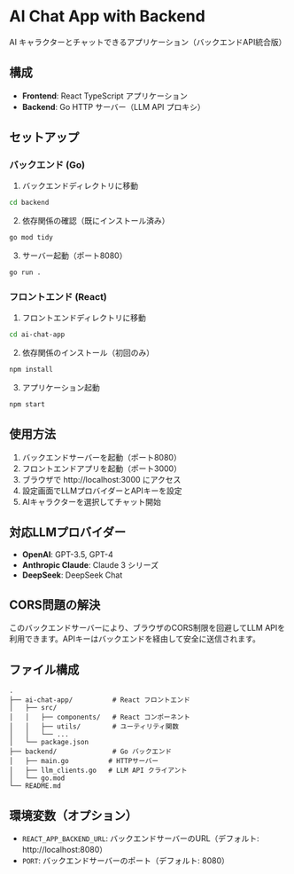 # AI Chat App with Backend

AI キャラクターとチャットできるアプリケーション（バックエンドAPI統合版）

## 構成

- **Frontend**: React TypeScript アプリケーション
- **Backend**: Go HTTP サーバー（LLM API プロキシ）

## セットアップ

### バックエンド (Go)

1. バックエンドディレクトリに移動
```bash
cd backend
```

2. 依存関係の確認（既にインストール済み）
```bash
go mod tidy
```

3. サーバー起動（ポート8080）
```bash
go run .
```

### フロントエンド (React)

1. フロントエンドディレクトリに移動
```bash
cd ai-chat-app
```

2. 依存関係のインストール（初回のみ）
```bash
npm install
```

3. アプリケーション起動
```bash
npm start
```

## 使用方法

1. バックエンドサーバーを起動（ポート8080）
2. フロントエンドアプリを起動（ポート3000）
3. ブラウザで http://localhost:3000 にアクセス
4. 設定画面でLLMプロバイダーとAPIキーを設定
5. AIキャラクターを選択してチャット開始

## 対応LLMプロバイダー

- **OpenAI**: GPT-3.5, GPT-4
- **Anthropic Claude**: Claude 3 シリーズ
- **DeepSeek**: DeepSeek Chat

## CORS問題の解決

このバックエンドサーバーにより、ブラウザのCORS制限を回避してLLM APIを利用できます。APIキーはバックエンドを経由して安全に送信されます。

## ファイル構成

```
.
├── ai-chat-app/          # React フロントエンド
│   ├── src/
│   │   ├── components/   # React コンポーネント
│   │   ├── utils/        # ユーティリティ関数
│   │   └── ...
│   └── package.json
├── backend/              # Go バックエンド
│   ├── main.go          # HTTPサーバー
│   ├── llm_clients.go   # LLM API クライアント
│   └── go.mod
└── README.md
```

## 環境変数（オプション）

- `REACT_APP_BACKEND_URL`: バックエンドサーバーのURL（デフォルト: http://localhost:8080）
- `PORT`: バックエンドサーバーのポート（デフォルト: 8080）
